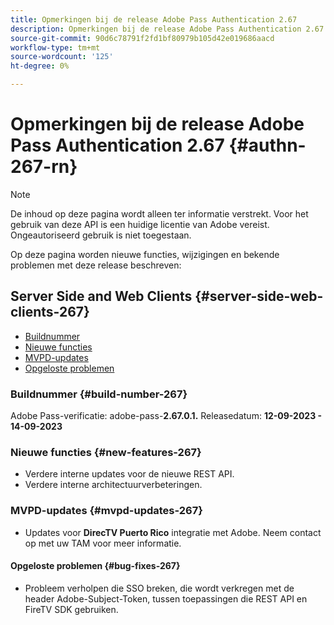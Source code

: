 ```yaml
---
title: Opmerkingen bij de release Adobe Pass Authentication 2.67
description: Opmerkingen bij de release Adobe Pass Authentication 2.67
source-git-commit: 90d6c78791f2fd1bf80979b105d42e019686aacd
workflow-type: tm+mt
source-wordcount: '125'
ht-degree: 0%

---
```


# Opmerkingen bij de release Adobe Pass Authentication 2.67 {#authn-267-rn}

>[!NOTE]
>
>De inhoud op deze pagina wordt alleen ter informatie verstrekt. Voor het gebruik van deze API is een huidige licentie van Adobe vereist. Ongeautoriseerd gebruik is niet toegestaan.

Op deze pagina worden nieuwe functies, wijzigingen en bekende problemen met deze release beschreven:

## Server Side and Web Clients {#server-side-web-clients-267}

* [Buildnummer](#build-number-267)
* [Nieuwe functies](#new-features-267)
* [MVPD-updates](#mvpd-updates-267)
* [Opgeloste problemen](#bug-fixes-267)

### Buildnummer {#build-number-267}

Adobe Pass-verificatie: adobe-pass-**2.67.0.1.**
Releasedatum: **12-09-2023 - 14-09-2023**

### Nieuwe functies {#new-features-267}

* Verdere interne updates voor de nieuwe REST API.
* Verdere interne architectuurverbeteringen.

### MVPD-updates {#mvpd-updates-267}

* Updates voor **DirecTV Puerto Rico** integratie met Adobe. Neem contact op met uw TAM voor meer informatie.

#### Opgeloste problemen {#bug-fixes-267}

* Probleem verholpen die SSO breken, die wordt verkregen met de header Adobe-Subject-Token, tussen toepassingen die REST API en FireTV SDK gebruiken.
